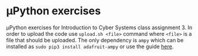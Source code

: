 # μPython exercises
μPython exercises for Introduction to Cyber Systems class assignment 3. In order to upload the code use ```upload.sh <file>```  command where ```<file>``` is a file that should be uploaded. The only dependency is ```ampy``` which can be installed as ```sudo pip3 install adafruit-ampy```  or use the guide [here](https://learn.adafruit.com/micropython-basics-load-files-and-run-code/install-ampy "Ampy installation guide").

